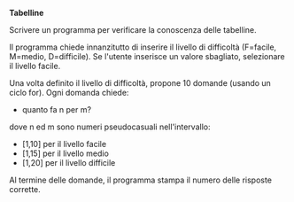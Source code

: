 **Tabelline**

Scrivere un programma per verificare la conoscenza delle tabelline. 

Il programma chiede innanzitutto di inserire il livello di difficoltà (F=facile, M=medio, D=difficile). Se l'utente inserisce un valore sbagliato, selezionare il livello facile. 

Una volta definito il livello di difficoltà, propone 10 domande (usando un ciclo for). Ogni domanda chiede:

- quanto fa n per m?

dove n ed m sono numeri pseudocasuali nell'intervallo: 
- [1,10] per il livello facile
- [1,15] per il livello medio
- [1,20] per il livello difficile

Al termine delle domande, il programma stampa il numero delle risposte corrette.